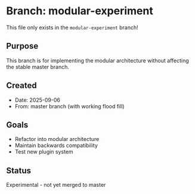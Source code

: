 # Branch: modular-experiment

This file only exists in the `modular-experiment` branch!

## Purpose
This branch is for implementing the modular architecture without affecting the stable master branch.

## Created
- Date: 2025-09-06
- From: master branch (with working flood fill)

## Goals
- Refactor into modular architecture
- Maintain backwards compatibility
- Test new plugin system

## Status
Experimental - not yet merged to master